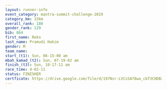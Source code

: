 ```yaml
---
layout: runner-info 
event_category: mantra-summit-challenge-2019 
category_km: 15km 
overall_rank: 180
gender_rank: 129
bib: 864
first_name: Reko
last_name: Pramudi Hakim
gender: M
team_name: 
start_(t1): Sun, 06-15-00 am
mbah_kamad_(t2): Sun, 07-19-02 am
finish_(t3): Sun, 10-17-11 am
race_time: 4-02-11
status: FINISHER
certficate: https-//drive.google.com/file/d/197Nsr-LVCsSA78wa_cbf3CHDBZPW0JZT/view?usp=sharing
---
```

